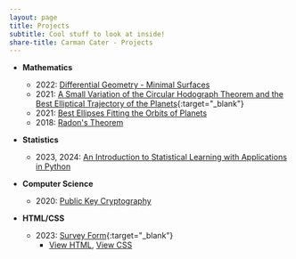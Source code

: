 ```yaml
---
layout: page
title: Projects
subtitle: Cool stuff to look at inside!
share-title: Carman Cater - Projects
---
```


- **Mathematics**
    - 2022: [Differential Geometry - Minimal Surfaces](minimalSurfacesPresentation.html)
    - 2021: [A Small Variation of the Circular Hodograph Theorem and the Best Elliptical Trajectory of the Planets](https://arxiv.org/abs/2109.11664){:target="_blank"}
    - 2021: [Best Ellipses Fitting the Orbits of Planets](ellipsesFittingTheOrbitsOfPlanetsPaper.html)
    - 2018: [Radon's Theorem](radonsTheoremPresentation.html)

- **Statistics**
    - 2023, 2024: [An Introduction to Statistical Learning with Applications in Python](ISLP.md)

- **Computer Science**
    - 2020: [Public Key Cryptography](publicKeyCryptographyProject.html)
    
- **HTML/CSS**
    - 2023: [Survey Form](surveyform.html){:target="_blank"}
        - [View HTML](SurveyFormHTML.md), [View CSS](SurveyFormCSS.md)
